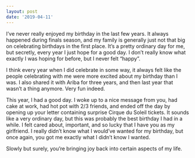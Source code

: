 ```yaml
---
layout: post
date: '2019-04-11'
---
```


I’ve never really enjoyed my birthday in the last few years. It always happened during finals season, and my family is generally just not that big on celebrating birthdays in the first place. It’s a pretty ordinary day for me, but secretly, every year I just hope for a good day. I don’t really know what exactly I was hoping for before, but I never felt “happy”.

I think every year when I did celebrate in some way, it always felt like the people celebrating with me were more excited about my birthday than I was. I also shared it with Ariba for three years, and then last year that wasn’t a thing anymore. Very fun indeed.

This year, I had a good day. I woke up to a nice message from you, had cake at work, had hot pot with 2/3 friends, and ended off the day by opening up your letter containing surprise Cirque du Soleil tickets. It sounds like a very ordinary day, but this was probably the best birthday I had in a while. I felt cared about, important, and so lucky that I have you as my girlfriend.  I really didn’t know what I would’ve wanted for my birthday, but once again, you got me exactly what I didn’t know I wanted.

Slowly but surely, you’re bringing joy back into certain aspects of my life. 